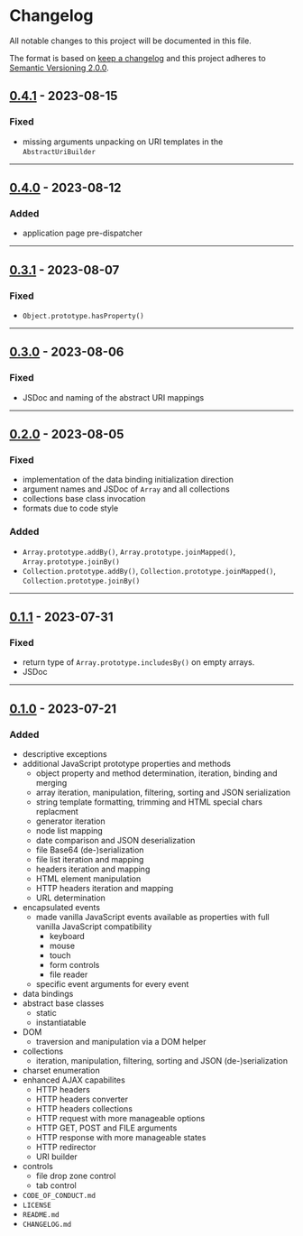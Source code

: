 # Changelog

All notable changes to this project will be documented in this file.

The format is based on [keep a changelog][xtlink-keep-a-changelog]
and this project adheres to [Semantic Versioning 2.0.0][xtlink-semantic-versioning].

## [0.4.1] - 2023-08-15

### Fixed

* missing arguments unpacking on URI templates in the `AbstractUriBuilder`

[0.4.1]: https://github.com/codekandis/jotunheim/compare/0.4.0..0.4.1

---
## [0.4.0] - 2023-08-12

### Added

* application page pre-dispatcher

[0.4.0]: https://github.com/codekandis/jotunheim/compare/0.3.1..0.4.0

---
## [0.3.1] - 2023-08-07

### Fixed

* `Object.prototype.hasProperty()`

[0.3.1]: https://github.com/codekandis/jotunheim/compare/0.3.0..0.3.1

---
## [0.3.0] - 2023-08-06

### Fixed

* JSDoc and naming of the abstract URI mappings

[0.3.0]: https://github.com/codekandis/jotunheim/compare/0.2.0..0.3.0

---
## [0.2.0] - 2023-08-05

### Fixed

* implementation of the data binding initialization direction
* argument names and JSDoc of `Array` and all collections
* collections base class invocation
* formats due to code style

### Added

* `Array.prototype.addBy()`, `Array.prototype.joinMapped()`, `Array.prototype.joinBy()`
* `Collection.prototype.addBy()`, `Collection.prototype.joinMapped()`, `Collection.prototype.joinBy()`

[0.2.0]: https://github.com/codekandis/jotunheim/compare/0.1.1..0.2.0

---
## [0.1.1] - 2023-07-31

### Fixed

* return type of `Array.prototype.includesBy()` on empty arrays.
* JSDoc

[0.1.1]: https://github.com/codekandis/jotunheim/compare/0.1.0..0.1.1

---
## [0.1.0] - 2023-07-21

### Added

* descriptive exceptions
* additional JavaScript prototype properties and methods
  * object property and method determination, iteration, binding and merging
  * array iteration, manipulation, filtering, sorting and JSON serialization
  * string template formatting, trimming and HTML special chars replacment
  * generator iteration
  * node list mapping
  * date comparison and JSON deserialization
  * file Base64 (de-)serialization
  * file list iteration and mapping
  * headers iteration and mapping
  * HTML element manipulation
  * HTTP headers iteration and mapping
  * URL determination
* encapsulated events
  * made vanilla JavaScript events available as properties with full vanilla JavaScript compatibility
    * keyboard
    * mouse
    * touch
    * form controls
    * file reader
  * specific event arguments for every event
* data bindings
* abstract base classes
  * static
  * instantiatable
* DOM
  * traversion and manipulation via a DOM helper
* collections
  * iteration, manipulation, filtering, sorting and JSON (de-)serialization
* charset enumeration
* enhanced AJAX capabilites
  * HTTP headers
  * HTTP headers converter
  * HTTP headers collections
  * HTTP request with more manageable options
  * HTTP GET, POST and FILE arguments
  * HTTP response with more manageable states
  * HTTP redirector
  * URI builder
* controls
    * file drop zone control
    * tab control
* `CODE_OF_CONDUCT.md`
* `LICENSE`
* `README.md`
* `CHANGELOG.md`

[0.1.0]: https://github.com/codekandis/jotunheim/tree/0.1.0



[xtlink-keep-a-changelog]: http://keepachangelog.com/en/1.1.0/
[xtlink-semantic-versioning]: http://semver.org/spec/v2.0.0.html
